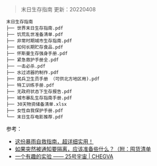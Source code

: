 > 末日生存指南 更新：20220408

```
末日生存指南
├── 世界末日生存指南.pdf
├── 饥荒乱世准备清单.pdf
├── 非常时期城市生存指南.pdf
├── 如何长期贮存食品.pdf
├── 怀斯曼生存强身手册.pdf
├── 紧急救护手册全.pdf
├── 一击必杀.pdf
├── 水过滤器的制作.pdf
├── 民兵卫生员手册 （可供北方地区用).pdf
├── 特工训练手册.pdf
├── 无政府状态下生存报告.pdf
├── 城市暴乱生存指南手册.pdf
├── 30天物资储备清单.xlsx
├── 女性自我保护手册.pdf
└── 末日生存电影推荐.pdf
```

参考：

- [这份暴雨自救指南，超详细实用！](https://chegva.com/4521.html)
- [如果突然被通知要隔离，应该准备些什么？（附：囤货清单](https://mp.weixin.qq.com/s/sGU64pC72qT2OzPZfU7x-Q)
- [一个有趣的实验 —— 25号宇宙 | CHEGVA](https://chegva.com/5221.html)
